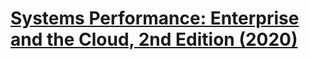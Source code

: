 # [Systems Performance: Enterprise and the Cloud, 2nd Edition (2020)](https://www.brendangregg.com/systems-performance-2nd-edition-book.html)


